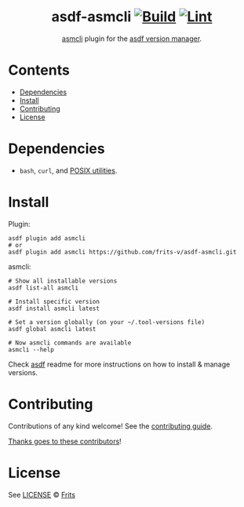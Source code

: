 <div align="center">

# asdf-asmcli [![Build](https://github.com/frits-v/asdf-asmcli/actions/workflows/build.yml/badge.svg)](https://github.com/frits-v/asdf-asmcli/actions/workflows/build.yml) [![Lint](https://github.com/frits-v/asdf-asmcli/actions/workflows/lint.yml/badge.svg)](https://github.com/frits-v/asdf-asmcli/actions/workflows/lint.yml)

[asmcli](https://cloud.google.com/service-mesh/docs/unified-install/reference) plugin for the [asdf version manager](https://asdf-vm.com).

</div>

# Contents

- [Dependencies](#dependencies)
- [Install](#install)
- [Contributing](#contributing)
- [License](#license)

# Dependencies

- `bash`, `curl`, and [POSIX utilities](https://pubs.opengroup.org/onlinepubs/9699919799/idx/utilities.html).

# Install

Plugin:

```shell
asdf plugin add asmcli
# or
asdf plugin add asmcli https://github.com/frits-v/asdf-asmcli.git
```

asmcli:

```shell
# Show all installable versions
asdf list-all asmcli

# Install specific version
asdf install asmcli latest

# Set a version globally (on your ~/.tool-versions file)
asdf global asmcli latest

# Now asmcli commands are available
asmcli --help
```

Check [asdf](https://github.com/asdf-vm/asdf) readme for more instructions on how to
install & manage versions.

# Contributing

Contributions of any kind welcome! See the [contributing guide](contributing.md).

[Thanks goes to these contributors](https://github.com/frits-v/asdf-asmcli/graphs/contributors)!

# License

See [LICENSE](LICENSE) © [Frits](https://github.com/frits-v/)
